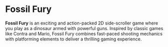 # Fossil Fury

**Fossil Fury** is an exciting and action-packed 2D side-scroller game where you play as a dinosaur armed with powerful guns. Inspired by classic games like Contra and Mario, Fossil Fury combines fast-paced shooting mechanics with platforming elements to deliver a thrilling gaming experience.
